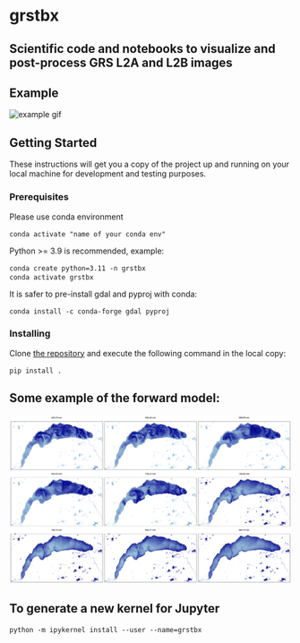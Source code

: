 # **grstbx**
## **Scientific code and notebooks to visualize and post-process GRS L2A and L2B images** 


## Example
![example gif](illustration/grstbx_visual_tool.gif)

## Getting Started

These instructions will get you a copy of the project up and running on your local machine for development and testing purposes.

### Prerequisites

Please use conda environment
``` 
conda activate "name of your conda env"
```

Python >= 3.9 is recommended, example:
``` 
conda create python=3.11 -n grstbx
conda activate grstbx
``` 

It is safer to pre-install gdal and pyproj with conda:

```
conda install -c conda-forge gdal pyproj
```

### Installing

Clone [the repository](https://github.com/Tristanovsk/grstbx#) and execute the following command in the
local copy:

```
pip install .
```

## Some example of the forward model:

![example files](illustration/le_leman_bleu.png)

## To generate a new kernel for Jupyter
```
python -m ipykernel install --user --name=grstbx
```